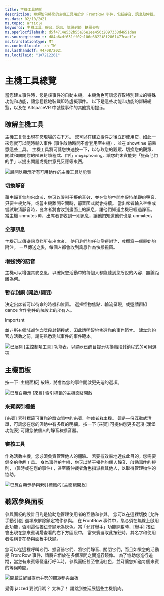 ```yaml
---
title: 主機工具總覽
description: 瞭解如何將您的主機工具用於非 FrontRow 事件，包括靜音、訊息和仲裁。
ms.date: 02/10/2021
ms.topic: article
keywords: 主機工具、靜音、訊息、階段封鎖、聽眾參與
ms.openlocfilehash: d5f4714e532b55e86e1ee45622097338d4651daa
ms.sourcegitcommit: d84a6adf631ff02b106e682238f2861477caef1e
ms.translationtype: MT
ms.contentlocale: zh-TW
ms.lasthandoff: 04/08/2021
ms.locfileid: "107212261"
---
```

# <a name="host-tools-overview"></a>主機工具總覽

當您建立事件時，您是該事件的自動主機。 主機角色可讓您存取特別建立的特殊功能和功能，讓您輕鬆地裝載即時虛擬事件。 以下是這些功能和功能的詳細總覽，以及在 AltspaceVR 中裝載事件的其他實用提示。

## <a name="understanding-host-tools"></a>瞭解主機工具

主機工具會出現在您現場的右下方。 您可以在建立事件之後立即使用它，如此一來您就可以隨時輸入事件 (事件啟動時間不會套用至主機) ，並在 showtime 前熟悉這些工具。 主機工具將可讓您快速按一下，以存取您的觀眾、切換您的觀眾、開啟和關閉您的階段封鎖程式、自行 megaphoning，讓您的來賓能夠「提高他們的手」以提出問題或提供意見反應等東西。

![展開以顯示所有可用動作的主機工具功能表](images/host-tools-img-01.png) 

### <a name="toggle-mute-all"></a>切換靜音

藉由靜音您的出席者，您可以限制干擾的音效，並在您的空間中保持美觀的聲音。 只要主機允許，或當主機離開空間時，靜音函式就會持續。 當出席者輸入空格或嘗試取消靜音時，出席者將會收到畫面上的訊息，讓他們知道主機已經過靜音。 當主機 unmutes 時，出席者會收到一則訊息，讓他們知道他們也是 unmuted。

### <a name="message-all"></a>全部訊息

主機可以傳送訊息給所有出席者。 使用我們的任何簡短附注，或撰寫一個原始的附注。 一旦傳送之後，每個人都會收到訊息作為快顯視窗。

### <a name="amplify-my-voice"></a>增強我的語音

主機可以增強其麥克風，以確保您活動中的每個人都能聽到您所說的內容，無論距離為何。

### <a name="stage-blocking-onoff"></a>暫存封鎖 (開啟/關閉) 

決定出席者可以待命的時機和位置。 選擇怪物焦點、輪流呈現，或邀請群組 dance 合作物件的階段上的所有人。

> [!IMPORTANT]
> 並非所有領域都包含階段封鎖程式，因此請明智地挑選您的事件範本。 建立您的官方活動之前，請先熟悉測試事件的事件範本。

![已展開 [主控制項工具] 功能表，以顯示已醒目提示切換階段封鎖程式的可用選項](images/host-tools-img-02.png)

## <a name="host-panel"></a>主機面板

按一下 [主機面板] 按鈕，將會為您的事件開啟更先進的選項。

![已反白顯示 [來賓] 索引標籤的主機面板開啟](images/host-tools-img-03.png)

### <a name="guests-tab"></a>來賓索引標籤

[來賓] 索引標籤可讓您追蹤空間中的來賓、仲裁者和主機。 這是一份互動式清單，可讓您在您的活動中有多頁的明細。 按一下 [來賓] 可提供您更多選項 (漢堡功能表) 可讓您依個人的靜音和擴音器。

### <a name="moderation-tools"></a>審核工具

作為活動主機，您必須負責管理他人的體驗。 若要有效率地達成此目的，您需要健全的仲裁工具。 身為事件的主機，您可以將干擾性的個人靜音、啟動事件的規則， (暫時或在您的事件) ，甚至將仲裁者角色指派給其他人，以取得管理物件的協助。

![已反白顯示參與索引標籤的 [主面板開啟]](images/host-tools-img-04.png)

## <a name="audience-participation-panel"></a>聽眾參與面板

參與面板的設計目的是協助您管理使用者的互動和參與。 您可以在這裡切換 [允許手動引發] 選項來解除鎖定物件參與。 在 FrontRow 事件中，您必須在無線上啟用此功能，否則這個按鈕會顯示為灰色。當「允許舉手」功能開啟時，[舉手] 按鈕會出現在您來賓現場查看的右下方區段中。 當來賓選取此按鈕時，其名字和使用者名稱會在參與面板中快顯。 

您可以從這裡呼叫它們、擴音器它們、將它們靜音、關閉它們，而且如果您的活動是 Front Row 事件，請將它們放在多個房間之間進行鏡像。 為了協助您進行追蹤，當您有來賓等候進行呼叫時，參與面板甚至會淺紅色，並可讓您知道每個來賓的等候時間。
 
![開啟並醒目提示手勢的觀眾參與面板](images/host-tools-img-05.png)

覺得 jazzed 要試用嗎？ 太棒了！ 請跳到並延展這些主機肌肉。